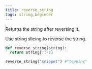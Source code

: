 ```yaml
---
title: reverse_string
tags: string,beginner
---
```


Returns the string after reversing it.

Use string slicing to reverse the string.

```py
def reverse_string(string):
  return string[::-1]
```

```py
reverse_string("snippet") #"teppins" 
```
